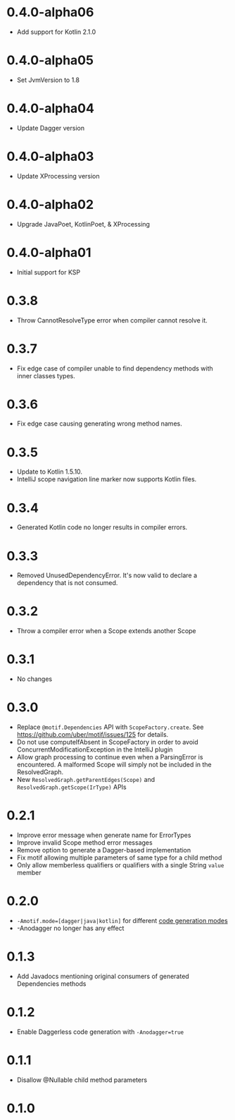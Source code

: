 # 0.4.0-alpha06
* Add support for Kotlin 2.1.0

# 0.4.0-alpha05
* Set JvmVersion to 1.8

# 0.4.0-alpha04
* Update Dagger version

# 0.4.0-alpha03
* Update XProcessing version

# 0.4.0-alpha02
* Upgrade JavaPoet, KotlinPoet, & XProcessing

# 0.4.0-alpha01
* Initial support for KSP

# 0.3.8

* Throw CannotResolveType error when compiler cannot resolve it.

# 0.3.7

* Fix edge case of compiler unable to find dependency methods with inner classes types.

# 0.3.6

* Fix edge case causing generating wrong method names.

# 0.3.5

* Update to Kotlin 1.5.10.
* IntelliJ scope navigation line marker now supports Kotlin files.

# 0.3.4

* Generated Kotlin code no longer results in compiler errors.

# 0.3.3

* Removed UnusedDependencyError. It's now valid to declare a dependency that is not consumed.

# 0.3.2

* Throw a compiler error when a Scope extends another Scope

# 0.3.1

* No changes

# 0.3.0

* Replace `@motif.Dependencies` API with `ScopeFactory.create`. See https://github.com/uber/motif/issues/125 for details.
* Do not use computeIfAbsent in ScopeFactory in order to avoid ConcurrentModificationException in the IntelliJ plugin
* Allow graph processing to continue even when a ParsingError is encountered. A malformed Scope will simply not be included in the ResolvedGraph.
* New `ResolvedGraph.getParentEdges(Scope)` and `ResolvedGraph.getScope(IrType)` APIs

# 0.2.1

* Improve error message when generate name for ErrorTypes
* Improve invalid Scope method error messages
* Remove option to generate a Dagger-based implementation
* Fix motif allowing multiple parameters of same type for a child method
* Only allow memberless qualifiers or qualifiers with a single String `value` member

# 0.2.0

* `-Amotif.mode=[dagger|java|kotlin]` for different [code generation modes](https://github.com/uber/motif/wiki#code-generation-mode)
* -Anodagger no longer has any effect

# 0.1.3

* Add Javadocs mentioning original consumers of generated Dependencies methods

# 0.1.2

* Enable Daggerless code generation with `-Anodagger=true`

# 0.1.1

* Disallow @Nullable child method parameters

# 0.1.0
